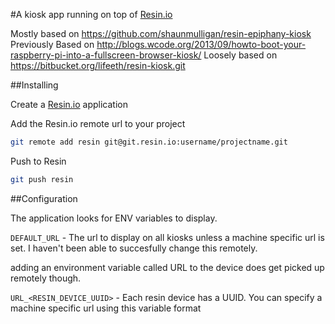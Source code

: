 #A kiosk app running on top of [Resin.io](https://resin.io)

Mostly based on https://github.com/shaunmulligan/resin-epiphany-kiosk
Previously Based on http://blogs.wcode.org/2013/09/howto-boot-your-raspberry-pi-into-a-fullscreen-browser-kiosk/
Loosely based on https://bitbucket.org/lifeeth/resin-kiosk.git

##Installing

Create a [Resin.io](https://resin.io) application

Add the Resin.io remote url to your project

```sh
git remote add resin git@git.resin.io:username/projectname.git
```

Push to Resin

```sh
git push resin
```

##Configuration

The application looks for ENV variables to display.

`DEFAULT_URL` - The url to display on all kiosks unless a machine
specific url is set. I haven't been able to succesfully change this remotely.

adding an environment variable called URL to the device does get picked up remotely though. 

`URL_<RESIN_DEVICE_UUID>` - Each resin device has a UUID. You can
specify a machine specific url using this variable format
